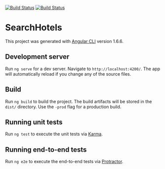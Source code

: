 [![Build Status](https://travis-ci.org/HBahaa/search-hotels.svg?branch=master)](https://travis-ci.org/HBahaa/search-hotels)
[![Build Status](https://codeclimate.com/github/HBahaa/search-hotels.png?branch=master)](https://codeclimate.com/github/HBahaa/search-hotels)


# SearchHotels

This project was generated with [Angular CLI](https://github.com/angular/angular-cli) version 1.6.6.

## Development server

Run `ng serve` for a dev server. Navigate to `http://localhost:4200/`. The app will automatically reload if you change any of the source files.

## Build

Run `ng build` to build the project. The build artifacts will be stored in the `dist/` directory. Use the `-prod` flag for a production build.

## Running unit tests

Run `ng test` to execute the unit tests via [Karma](https://karma-runner.github.io).

## Running end-to-end tests

Run `ng e2e` to execute the end-to-end tests via [Protractor](http://www.protractortest.org/).
